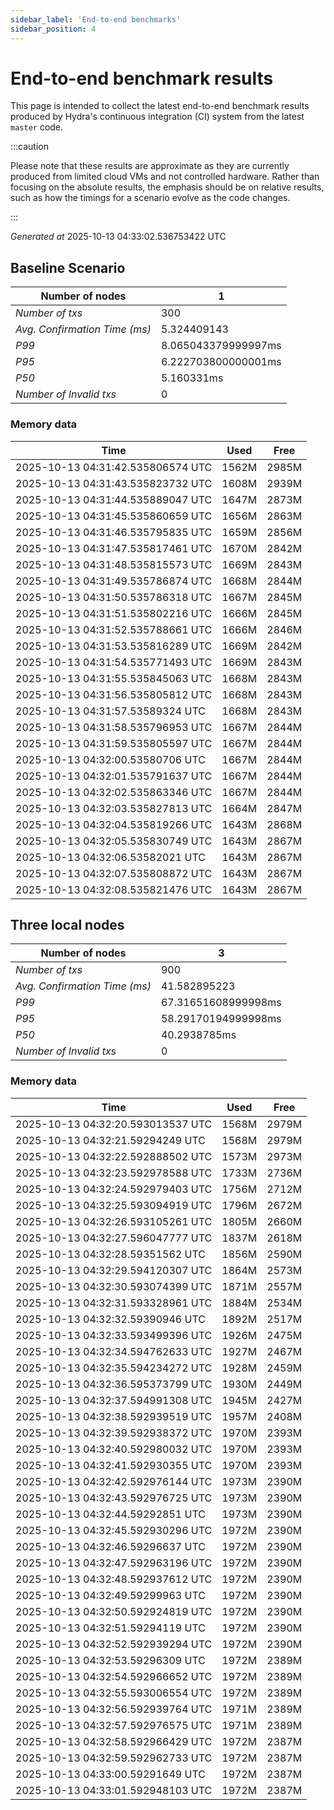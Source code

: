 ```yaml
--- 
sidebar_label: 'End-to-end benchmarks' 
sidebar_position: 4 
--- 
```


# End-to-end benchmark results 

This page is intended to collect the latest end-to-end benchmark  results produced by Hydra's continuous integration (CI) system from  the latest `master` code.

:::caution

Please note that these results are approximate  as they are currently produced from limited cloud VMs and not controlled hardware.  Rather than focusing on the absolute results,   the emphasis should be on relative results,  such as how the timings for a scenario evolve as the code changes.

:::

_Generated at_  2025-10-13 04:33:02.536753422 UTC


## Baseline Scenario



| Number of nodes |  1 | 
| -- | -- |
| _Number of txs_ | 300 |
| _Avg. Confirmation Time (ms)_ | 5.324409143 |
| _P99_ | 8.065043379999997ms |
| _P95_ | 6.222703800000001ms |
| _P50_ | 5.160331ms |
| _Number of Invalid txs_ | 0 |
      

### Memory data 

 | Time | Used | Free | 
|------------------------------------|------|------|
 | 2025-10-13 04:31:42.535806574 UTC | 1562M | 2985M | 
 | 2025-10-13 04:31:43.535823732 UTC | 1608M | 2939M | 
 | 2025-10-13 04:31:44.535889047 UTC | 1647M | 2873M | 
 | 2025-10-13 04:31:45.535860659 UTC | 1656M | 2863M | 
 | 2025-10-13 04:31:46.535795835 UTC | 1659M | 2856M | 
 | 2025-10-13 04:31:47.535817461 UTC | 1670M | 2842M | 
 | 2025-10-13 04:31:48.535815573 UTC | 1669M | 2843M | 
 | 2025-10-13 04:31:49.535786874 UTC | 1668M | 2844M | 
 | 2025-10-13 04:31:50.535786318 UTC | 1667M | 2845M | 
 | 2025-10-13 04:31:51.535802216 UTC | 1666M | 2845M | 
 | 2025-10-13 04:31:52.535788661 UTC | 1666M | 2846M | 
 | 2025-10-13 04:31:53.535816289 UTC | 1669M | 2842M | 
 | 2025-10-13 04:31:54.535771493 UTC | 1669M | 2843M | 
 | 2025-10-13 04:31:55.535845063 UTC | 1668M | 2843M | 
 | 2025-10-13 04:31:56.535805812 UTC | 1668M | 2843M | 
 | 2025-10-13 04:31:57.53589324 UTC | 1668M | 2843M | 
 | 2025-10-13 04:31:58.535796953 UTC | 1667M | 2844M | 
 | 2025-10-13 04:31:59.535805597 UTC | 1667M | 2844M | 
 | 2025-10-13 04:32:00.53580706 UTC | 1667M | 2844M | 
 | 2025-10-13 04:32:01.535791637 UTC | 1667M | 2844M | 
 | 2025-10-13 04:32:02.535863346 UTC | 1667M | 2844M | 
 | 2025-10-13 04:32:03.535827813 UTC | 1664M | 2847M | 
 | 2025-10-13 04:32:04.535819266 UTC | 1643M | 2868M | 
 | 2025-10-13 04:32:05.535830749 UTC | 1643M | 2867M | 
 | 2025-10-13 04:32:06.53582021 UTC | 1643M | 2867M | 
 | 2025-10-13 04:32:07.535808872 UTC | 1643M | 2867M | 
 | 2025-10-13 04:32:08.535821476 UTC | 1643M | 2867M | 


## Three local nodes



| Number of nodes |  3 | 
| -- | -- |
| _Number of txs_ | 900 |
| _Avg. Confirmation Time (ms)_ | 41.582895223 |
| _P99_ | 67.31651608999998ms |
| _P95_ | 58.29170194999998ms |
| _P50_ | 40.2938785ms |
| _Number of Invalid txs_ | 0 |
      

### Memory data 

 | Time | Used | Free | 
|------------------------------------|------|------|
 | 2025-10-13 04:32:20.593013537 UTC | 1568M | 2979M | 
 | 2025-10-13 04:32:21.59294249 UTC | 1568M | 2979M | 
 | 2025-10-13 04:32:22.592888502 UTC | 1573M | 2973M | 
 | 2025-10-13 04:32:23.592978588 UTC | 1733M | 2736M | 
 | 2025-10-13 04:32:24.592979403 UTC | 1756M | 2712M | 
 | 2025-10-13 04:32:25.593094919 UTC | 1796M | 2672M | 
 | 2025-10-13 04:32:26.593105261 UTC | 1805M | 2660M | 
 | 2025-10-13 04:32:27.596047777 UTC | 1837M | 2618M | 
 | 2025-10-13 04:32:28.59351562 UTC | 1856M | 2590M | 
 | 2025-10-13 04:32:29.594120307 UTC | 1864M | 2573M | 
 | 2025-10-13 04:32:30.593074399 UTC | 1871M | 2557M | 
 | 2025-10-13 04:32:31.593328961 UTC | 1884M | 2534M | 
 | 2025-10-13 04:32:32.59390946 UTC | 1892M | 2517M | 
 | 2025-10-13 04:32:33.593499396 UTC | 1926M | 2475M | 
 | 2025-10-13 04:32:34.594762633 UTC | 1927M | 2467M | 
 | 2025-10-13 04:32:35.594234272 UTC | 1928M | 2459M | 
 | 2025-10-13 04:32:36.595373799 UTC | 1930M | 2449M | 
 | 2025-10-13 04:32:37.594991308 UTC | 1945M | 2427M | 
 | 2025-10-13 04:32:38.592939519 UTC | 1957M | 2408M | 
 | 2025-10-13 04:32:39.592938372 UTC | 1970M | 2393M | 
 | 2025-10-13 04:32:40.592980032 UTC | 1970M | 2393M | 
 | 2025-10-13 04:32:41.592930355 UTC | 1970M | 2393M | 
 | 2025-10-13 04:32:42.592976144 UTC | 1973M | 2390M | 
 | 2025-10-13 04:32:43.592976725 UTC | 1973M | 2390M | 
 | 2025-10-13 04:32:44.59292851 UTC | 1973M | 2390M | 
 | 2025-10-13 04:32:45.592930296 UTC | 1972M | 2390M | 
 | 2025-10-13 04:32:46.59296637 UTC | 1972M | 2390M | 
 | 2025-10-13 04:32:47.592963196 UTC | 1972M | 2390M | 
 | 2025-10-13 04:32:48.592937612 UTC | 1972M | 2390M | 
 | 2025-10-13 04:32:49.59299963 UTC | 1972M | 2390M | 
 | 2025-10-13 04:32:50.592924819 UTC | 1972M | 2390M | 
 | 2025-10-13 04:32:51.59294119 UTC | 1972M | 2390M | 
 | 2025-10-13 04:32:52.592939294 UTC | 1972M | 2390M | 
 | 2025-10-13 04:32:53.59296309 UTC | 1972M | 2389M | 
 | 2025-10-13 04:32:54.592966652 UTC | 1972M | 2389M | 
 | 2025-10-13 04:32:55.593006554 UTC | 1972M | 2389M | 
 | 2025-10-13 04:32:56.592939764 UTC | 1971M | 2389M | 
 | 2025-10-13 04:32:57.592976575 UTC | 1971M | 2389M | 
 | 2025-10-13 04:32:58.592966429 UTC | 1972M | 2387M | 
 | 2025-10-13 04:32:59.592962733 UTC | 1972M | 2387M | 
 | 2025-10-13 04:33:00.59291649 UTC | 1972M | 2387M | 
 | 2025-10-13 04:33:01.592948103 UTC | 1972M | 2387M | 

